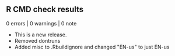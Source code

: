 ## R CMD check results

0 errors | 0 warnings | 0 note

* This is a new release.
* Removed dontruns
* Added misc to .Rbuildignore and changed "EN-us"  to just EN-us